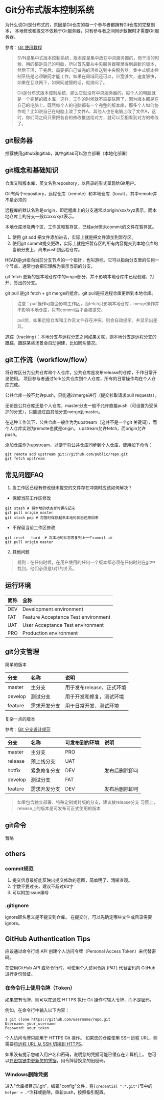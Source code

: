 # Git分布式版本控制系统

为什么说Git是分布式的，原因是Git仓库的每一个参与者都拥有Git仓库的完整副本， 本地修改和提交不依赖于Git服务器，只有参与者之间同步数据时才需要Git服务器。

参考：[Git 使用教程](https://mp.weixin.qq.com/s/4SXOU4cTAjk3HPmpu8IgEw)
> SVN是集中式版本控制系统，版本库是集中放在中央服务器的，而干活的时候，用的都是自己的电脑，所以首先要从中央服务器哪里得到最新的版本，然后干活，干完后，需要把自己做完的活推送到中央服务器。集中式版本控制系统是必须联网才能工作，如果在局域网还可以，带宽够大，速度够快，如果在互联网下，如果网速慢的话，就纳闷了。
>
>Git是分布式版本控制系统，那么它就没有中央服务器的，每个人的电脑就是一个完整的版本库，这样，工作的时候就不需要联网了，因为版本都是在自己的电脑上。既然每个人的电脑都有一个完整的版本库，那多个人如何协作呢？比如说自己在电脑上改了文件A，其他人也在电脑上改了文件A，这时，你们两之间只需把各自的修改推送给对方，就可以互相看到对方的修改了。

## git服务器

推荐使用github和gitlab，其中gitlab可以独立部署（本地化部署）

## git概念和基础知识

仓库又叫版本库，英文名称repository，以目录的形式呈现给Git用户。

Git有两个repository，远程仓库（remote）和本地仓库（local），其中remote并不是必须的

远程库的默认名称是origin，即远程库上的分支通常以origin/xxx/xyz表示，而本地仓库上的分支一般以xxx/xyz表示。

本地仓库涉及两个区，工作区和暂存区，已经add但未commit的文件在暂存区。

1. 使用 git add 把文件添加进去，实际上就是把文件添加到暂存区。
2. 使用git commit提交更改，实际上就是把暂存区的所有内容提交到本地仓库的当前分支上，尚未push到远程仓库。

HEAD是git指向当前分支节点的一个指针，也叫游标。它可以指向分支里的任何一个节点，通常也会把它理解为表示当前的分支。

git fetch 更新的是本地仓库中的origin部分，并不影响本地仓库中已经创建、打开、签出的分支。

git pull 是git fetch + git merge的组合。git pull是把远程仓库更新到本地仓库。
> 注意：pull操作可能会影响工作区，而fetch只影响本地仓库，merge操作并不影响本地仓库，只有commit后才会被提交。
>
>pull后，如果远程仓库和工作区文件存在冲突，则会自动提示，并显示出差异。

追踪（tracking）：本地分支与远程分支之间如果关联，则本地分支是远程分支的跟踪，跟踪某些场景会自动创建，比如同名情况。

## git工作流（workflow/flow）

将仓库区分为公共仓库和个人仓库，公共仓库是发布release的仓库，不作日常开发使用。 项目参与者通过fork公共仓库到个人仓库，所有的日常操作均在个人仓库完成。

公共仓库一般不允许push，只能通过merge进行（提交拉取请求pull requests）。

无论是公共仓库还是个人仓库，master分支一般不允许直接push（可设置为受保护的分支），只能通过由其他分支merge到master。

在这种工作流下，公共仓库一般作为为upstream（这并不是一个git 关键词），而个人仓库实则为remote也就是origin。 upstream允许fetch，而origin允许push。

添加仓库作为upstream，以便于将公共仓库同步到个人仓库，使用如下命令：

```shell script
git remote add upstream git://github.com/public/repo.git
git fetch upstream
```

## 常见问题FAQ

1. 当工作区已经有修改但未提交的文件存在冲突时应该如何解决？

- 保留当前工作区修改

```shell
git stash # 将本地的状态暂时保存起来
git pull origin master
git stash pop # 将暂时保存起来本地的状态还原回来
```

- 不保留当前工作区修改

```shell
git reset --hard  # 将本地的状态恢复到上一个commit id
git pull origin master
```

2. 其他问题

> 规则：在任何时候，在用户使用的任何一个版本都必须在任何时刻在git中找到，他们必须是1对1的关系。

## 运行环境

|简称|全称|
|  :----  | :----  |
|DEV|Development environment|
|FAT|Feature Acceptance Test environment|
|UAT|User Acceptance Test environment|
|PRO|Production environment|

## git分支管理

简单的版本

|分支|名称|说明|
|:----|:----|:----|
|master|主分支|用于发布release，正式环境|
|develop|测试分支|用于开发和修复，测试环境|
|feature|需求开发分支|用于日常开发，测试环境|

复杂一点的版本

参考：[Git 分支设计规范](https://www.cnblogs.com/xinliangcoder/p/12336576.html)

|分支|名称|可发布到的环境|说明|
|:----|:----|:----|:----|
|master|主分支|PRO||
|release|预上线分支|UAT||
|hotfix|紧急修复分支|DEV|发布后删除即可|
|develop|测试分支|FAT||
|feature|需求开发分支|DEV|发布后删除即可|

> 如果包含独立部署、特殊定制或封版的分支，建议放release分支
> 习惯上，release上的版本是可发布可正式使用的版本

## git命令

暂略

## others

### commit规范

1. 提交信息最好能反映出提交修改的意图，简单明了、清晰直观。
2. 字数不要过长，建议不超过60字
3. 可以附加issue编号

### .gitignore

ignore顾名思义是不提交到仓库。 在提交时，可以先确定哪些文件或目录需要ignore。

## GitHub Authentication Tips

应该通过命令行或 API 创建个人访问令牌（Personal Access Token）来代替密码。

在使用GitHub API 或命令行时，可使用个人访问令牌 (PAT) 代替密码向 GitHub 进行身份验证。

### 在命令行上使用令牌（Token）

如果您有令牌，则可以在通过 HTTPS 执行 Git 操作时输入令牌，而不是密码。

例如，在命令行中输入以下内容：

```text
$ git clone https://github.com/username/repo.git
Username: your_username
Password: your_token
```

个人访问令牌只能用于 HTTPS Git 操作。 如果您的仓库使用 SSH 远程
URL，则需要[将远程 URL 从 SSH 切换到 HTTPS](https://docs.github.com/cn/articles/changing-a-remote-s-url/#switching-remote-urls-from-ssh-to-https)。

如果没有提示您输入用户名和密码，说明您的凭据可能已缓存在计算机上。
您可以[在密钥链中更新您的凭据](https://docs.github.com/cn/articles/updating-credentials-from-the-osx-keychain)，用令牌替换您的旧密码。

### Windows删除凭据

进入"仓库根目录/.git"，编辑"config"文件，将`[credential ".*.git"]`节中的`helper = .*`注释或删除，重新push，按照指引配置。
